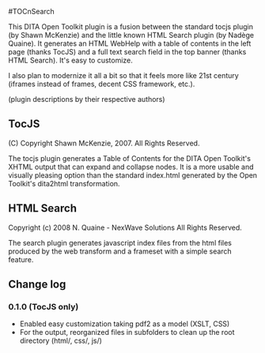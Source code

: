 #TOCnSearch

This DITA Open Toolkit plugin is a fusion between the standard tocjs plugin (by Shawn McKenzie) and the little known HTML Search plugin (by Nadège Quaine).
It generates an HTML WebHelp with a table of contents in the left page (thanks TocJS) and a full text search field in the top banner (thanks HTML Search). It's easy to customize.

I also plan to modernize it all a bit so that it feels more like 21st century (iframes instead of frames, decent CSS framework, etc.).

(plugin descriptions by their respective authors)

## TocJS 

(C) Copyright Shawn McKenzie, 2007. All Rights Reserved.

The tocjs plugin generates a Table of Contents for the DITA Open Toolkit's 
XHTML output that can expand and collapse nodes. It is a more usable and 
visually pleasing option than the standard index.html generated by the Open 
Toolkit's dita2html  transformation.

## HTML Search

Copyright (c) 2008 N. Quaine - NexWave Solutions All Rights Reserved. 

The search plugin generates javascript index files from the html files produced by the web transform and a frameset with a simple search feature.

## Change log

### 0.1.0 (TocJS only)

- Enabled easy customization taking pdf2 as a model (XSLT, CSS)
- For the output, reorganized files in subfolders to clean up the root directory (html/, css/, js/)


     
